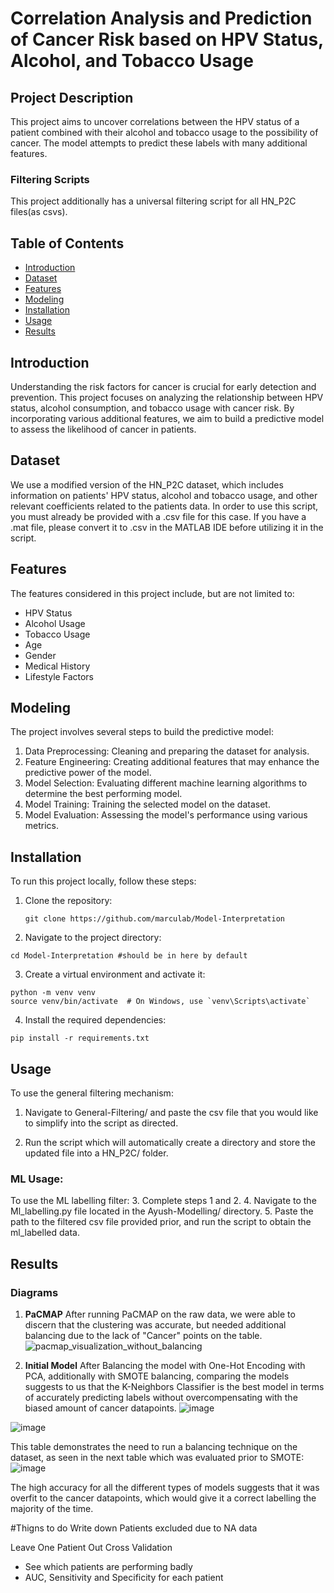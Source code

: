 # Correlation Analysis and Prediction of Cancer Risk based on HPV Status, Alcohol, and Tobacco Usage



## Project Description
This project aims to uncover correlations between the HPV status of a patient combined with their alcohol and tobacco usage to the possibility of cancer. The model attempts to predict these labels with many additional features.


### Filtering Scripts
This project additionally has a universal filtering script for all HN_P2C files(as csvs). 


## Table of Contents
- [Introduction](#introduction)
- [Dataset](#dataset)
- [Features](#features)
- [Modeling](#modeling)
- [Installation](#installation)
- [Usage](#usage)
- [Results](#results)

## Introduction
Understanding the risk factors for cancer is crucial for early detection and prevention. This project focuses on analyzing the relationship between HPV status, alcohol consumption, and tobacco usage with cancer risk. By incorporating various additional features, we aim to build a predictive model to assess the likelihood of cancer in patients.

## Dataset
We use a modified version of the HN_P2C dataset, which includes information on patients' HPV status, alcohol and tobacco usage, and other relevant coefficients related to the patients data. In order to use this script, you must already be provided with a .csv file for this case. If you have a .mat file, please convert it to .csv in the MATLAB IDE before utilizing it in the script.

## Features
The features considered in this project include, but are not limited to:
- HPV Status
- Alcohol Usage
- Tobacco Usage
- Age
- Gender
- Medical History
- Lifestyle Factors

## Modeling
The project involves several steps to build the predictive model:
1. Data Preprocessing: Cleaning and preparing the dataset for analysis.
2. Feature Engineering: Creating additional features that may enhance the predictive power of the model.
3. Model Selection: Evaluating different machine learning algorithms to determine the best performing model.
4. Model Training: Training the selected model on the dataset.
5. Model Evaluation: Assessing the model's performance using various metrics.


## Installation
To run this project locally, follow these steps:
1. Clone the repository:
   ```
   git clone https://github.com/marculab/Model-Interpretation
2. Navigate to the project directory:

```
cd Model-Interpretation #should be in here by default
```

3. Create a virtual environment and activate it:

```
python -m venv venv
source venv/bin/activate  # On Windows, use `venv\Scripts\activate`
```
4. Install the required dependencies:
```
pip install -r requirements.txt
```
## Usage
To use the general filtering mechanism:

1. Navigate to General-Filtering/ and paste the csv file that you would like to simplify into the script as directed.

2. Run the script which will automatically create a directory and store the updated file into a HN_P2C/ folder.

### ML Usage:
To use the ML labelling filter:
3. Complete steps 1 and 2.
4. Navigate to the Ml_labelling.py file located in the Ayush-Modelling/ directory.
5. Paste the path to the filtered csv file provided prior, and run the script to obtain the ml_labelled data.


## Results

### Diagrams

1. **PaCMAP**
After running PaCMAP on the raw data, we were able to discern that the clustering was accurate, but needed additional balancing due to the lack of "Cancer" points on the table.
![pacmap_visualization_without_balancing](https://github.com/user-attachments/assets/f3f1f8fd-0abb-4d3d-b7b1-767d1de640c6)

2. **Initial Model**
After Balancing the model with One-Hot Encoding with PCA, additionally with SMOTE balancing, comparing the models suggests to us that the K-Neighbors Classifier is the best model in terms of accurately predicting labels without overcompensating with the biased amount of cancer datapoints.
![image](https://github.com/user-attachments/assets/77a1b809-0408-49d9-860f-8d05b0b3840a)

![image](https://github.com/user-attachments/assets/dae2165c-7c69-4ef9-b949-8dfca73ea5c5)

This table demonstrates the need to run a balancing technique on the dataset, as seen in the next table which was evaluated prior to SMOTE:
![image](https://github.com/user-attachments/assets/3e5e0c80-6511-4fd2-8678-b0490fa531ef)

The high accuracy for all the different types of models suggests that it was overfit to the cancer datapoints, which would give it a correct labelling the majority of the time.



#Thigns to do
Write down Patients excluded due to NA data

Leave One Patient Out Cross Validation
- See which patients are performing badly
- AUC, Sensitivity and Specificity for each patient
